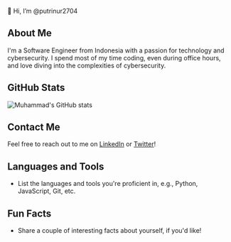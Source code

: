 👋 Hi, I’m @putrinur2704

## About Me
I'm a Software Engineer from Indonesia with a passion for technology and cybersecurity. I spend most of my time coding, even during office hours, and love diving into the complexities of cybersecurity.

## GitHub Stats
![Muhammad's GitHub stats](https://github-readme-stats.vercel.app/api?username=putrinur2704&show_icons=true&theme=radical)

## Contact Me
Feel free to reach out to me on [LinkedIn](https://www.linkedin.com/in/putrinur2704/) or [Twitter](https://twitter.com/putrinur2704/)!

## Languages and Tools
- List the languages and tools you're proficient in, e.g., Python, JavaScript, Git, etc.

## Fun Facts
- Share a couple of interesting facts about yourself, if you'd like!
